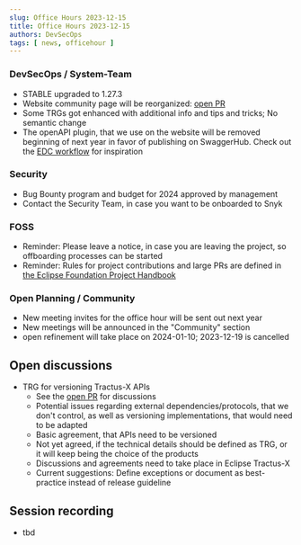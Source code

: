 ```yaml
---
slug: Office Hours 2023-12-15
title: Office Hours 2023-12-15
authors: DevSecOps
tags: [ news, officehour ]
---
```



### DevSecOps / System-Team

- STABLE upgraded to 1.27.3
- Website community page will be reorganized: [open PR](https://github.com/eclipse-tractusx/eclipse-tractusx.github.io/pull/552)
- Some TRGs got enhanced with additional info and tips and tricks; No semantic change
- The openAPI plugin, that we use on the website will be removed beginning of next year in favor of publishing on SwaggerHub.
  Check out the [EDC workflow](https://github.com/eclipse-tractusx/tractusx-edc/blob/main/.github/workflows/publish-swaggerhub.yaml) for inspiration

### Security

- Bug Bounty program and budget for 2024 approved by management
- Contact the Security Team, in case you want to be onboarded to Snyk

### FOSS

- Reminder: Please leave a notice, in case you are leaving the project, so offboarding processes can be started
- Reminder: Rules for project contributions and large PRs are defined in [the Eclipse Foundation Project Handbook](https://www.eclipse.org/projects/handbook/#ip-project-content)

### Open Planning / Community

- New meeting invites for the office hour will be sent out next year
- New meetings will be announced in the "Community" section
- open refinement will take place on 2024-01-10; 2023-12-19 is cancelled

## Open discussions

- TRG for versioning Tractus-X APIs
  - See the [open PR](https://github.com/eclipse-tractusx/eclipse-tractusx.github.io/pull/526) for discussions
  - Potential issues regarding external dependencies/protocols, that we don't control, as well as versioning implementations, that would need to be adapted
  - Basic agreement, that APIs need to be versioned
  - Not yet agreed, if the technical details should be defined as TRG, or it will keep being the choice of the products
  - Discussions and agreements need to take place in Eclipse Tractus-X
  - Current suggestions: Define exceptions or document as best-practice instead of release guideline

## Session recording

- tbd
